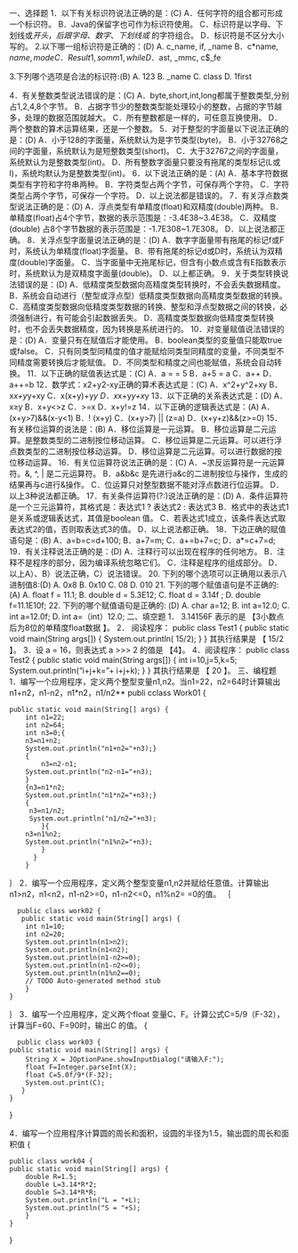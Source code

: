 一、选择题
1．以下有关标识符说法正确的是：(C)
    A．任何字符的组合都可形成一个标识符。
    B．Java的保留字也可作为标识符使用。
    C．标识符是以字母、下划线或$开头，后跟字母、数字、下划线或$ 的字符组合。
    D．标识符是不区分大小写的。
2.以下哪一组标识符是正确的：(D)
    A. c_name,  if,  _name
    B．c*name,  $name,  mode
    C．Result1,  somm1,  while
    D．$ast,  _mmc,  c$_fe

3.下列哪个选项是合法的标识符:(B)
    A.  123    B. _name    C.  class   D.  1first

4．有关整数类型说法错误的是：(C)
    A．byte,short,int,long都属于整数类型,分别占1,2,4,8个字节。
    B．占据字节少的整数类型能处理较小的整数，占据的字节越多，处理的数据范围就越大。
    C．所有整数都是一样的，可任意互换使用。
    D．两个整数的算术运算结果，还是一个整数。
5．对于整型的字面量以下说法正确的是：(D)
    A．小于128的字面量，系统默认为是字节类型(byte)。
    B．小于32768之间的字面量，系统默认为是短整数类型(short)。
    C．大于32767之间的字面量，系统默认为是整数类型(int)。
    D．所有整数字面量只要没有拖尾的类型标记(L或l)，系统均默认为是整数类型(int)。
6．以下说法正确的是：(A)
    A．基本字符数据类型有字符和字符串两种。
    B．字符类型占两个字节，可保存两个字符。
    C．字符类型占两个字节，可保存一个字符。
    D．以上说法都是错误的。
7．有关浮点数类型说法正确的是：(D)
    A．浮点类型有单精度(float)和双精度(double)两种。
    B．单精度(float)占4个字节，数据的表示范围是：-3.4E38~3.4E38。
    C．双精度(double) 占8个字节数据的表示范围是：-1.7E308~1.7E308。
    D．以上说法都正确。
8．关浮点型字面量说法正确的是：(D)
    A．数字字面量带有拖尾的标记f或F时，系统认为单精度(float)字面量。
    B．带有拖尾的标记d或D时，系统认为双精度(double)字面量。
    C．当字面量中无拖尾标记，但含有小数点或含有E指数表示时，系统默认为是双精度字面量(double)。
    D．以上都正确。
9．关于类型转换说法错误的是：(D)
    A．低精度类型数据向高精度类型转换时，不会丢失数据精度。
    B．系统会自动进行（整型或浮点型）低精度类型数据向高精度类型数据的转换。
    C．高精度类型数据向低精度类型数据的转换、整型和浮点型数据之间的转换，必须强制进行，有可能会引起数据丢失。
    D．高精度类型数据向低精度类型转换时，也不会丢失数据精度，因为转换是系统进行的。
10．对变量赋值说法错误的是：(D)
    A．变量只有在赋值后才能使用。
    B．boolean类型的变量值只能取true或false。
    C．只有同类型同精度的值才能赋给同类型同精度的变量，不同类型不同精度需要转换后才能赋值。
    D．不同类型和精度之间也能赋值，系统会自动转换。
11．以下正确的赋值表达式是：(C)
    A．a = = 5
    B．a+5 = a
    C．a++
    D．a++=b
12．数学式：x2+y2-xy正确的算术表达式是：(C)
    A．x^2+y^2+xy
    B．x*x+y*y+xy
    C．x(x+y)+y*y
    D．x*x+y*y+x*y
13．以下正确的关系表达式是：(D)
    A．x≥y
    B．x+y<>z
    C．>=x
    D．x+y!=z
14．以下正确的逻辑表达式是：(A)
    A．(x+y>7)&&(x-y<1)
    B．! (x+y)
    C．(x+y>7) || (z=a)
    D．(x+y+z)&&(z>=0)
15．有关移位运算的说法是：(B)
    A．移位运算是一元运算。
    B．移位运算是二元运算。是整数类型的二进制按位移动运算。
    C．移位运算是二元运算。可以进行浮点数类型的二进制按位移动运算。
    D．移位运算是二元运算。可以进行数据的按位移动运算。
16．有关位运算符说法正确的是：(C)
    A．~求反运算符是一元运算符。&, ^, | 是二元运算符。
    B．a&b&c 是先进行a&c的二进制按位与操作，生成的结果再与c进行&操作。
    C．位运算只对整型数据不能对浮点数进行位运算。
    D．以上3种说法都正确。
17．有关条件运算符(?:)说法正确的是：(D)
    A．条件运算符是一个三元运算符，其格式是：表达式1 ? 表达式2 : 表达式3
    B．格式中的表达式1是关系或逻辑表达式，其值是boolean 值。
    C．若表达式1成立，该条件表达式取表达式2的值，否则取表达式3的值。
    D．以上说法都正确。
18．下边正确的赋值语句是：(B)
    A．a=b=c=d+100;
    B．a+7=m;
    C．a+=b+7=c;
    D．a*=c+7=d;
19．有关注释说法正确的是：(D)
    A．注释行可以出现在程序的任何地方。
    B．注释不是程序的部分，因为编译系统忽略它们。
    C．注释是程序的组成部分。
    D．以上A）、B）说法正确，C）说法错误。
20. 下列的哪个选项可以正确用以表示八进制值8:(D) 
    A.  0x8           B.  0x10          C.  08        D.  010 
21. 下列的哪个赋值语句是不正确的: (A)
    A.  float f = 11.1;         B.  double d = 5.3E12;
    C.  float d = 3.14f ;        D.  double f=11.1E10f;
22. 下列的哪个赋值语句是正确的: (D)
    A.  char a=12;            B.  int a=12.0; 
    C.  int a=12.0f;           D.  int a=（int）12.0; 
二、填空题
1．  3.14156F 表示的是 【3小数点后为8位的单精度float数据  】。
2． 阅读程序：
     public class Test1
     {
     public static void  main(String args[])
      {
         System.out.println( 15/2);
      }
  }
其执行结果是 【 15/2  】。
3．设 a = 16，则表达式 a >>> 2 的值是 【4】。
4．阅读程序：
  public class Test2
  {
     public static void  main(String args[])
      {
         int i=10,j=5,k=5;
         System.out.println(“i+j+k=”+ i+j+k);
      }
  }
其执行结果是 【 20  】。
三、编程题
1．编写一个应用程序，定义两个整型变量n1,n2。当n1=22，n2=64时计算输出n1+n2，n1-n2，n1*n2，n1/n2**
publi cclass Work01 {

	public static void main(String[] args) {
		int n1=22;
		int n2=64;
		int n3=0;{
		n3=n1+n2;
		System.out.println("n1+n2="+n3);} 
		{
			n3=n2-n1;
		System.out.println("n2-n1="+n3);
		}
		{n3=n1*n2;
		System.out.println("n1*n2="+n3);}
		{
	     n3=n1/n2;
	     System.out.println("n1/n2="+n3);
			}{
		n3=n1%n2;
		System.out.println("n1%n2="+n3);
			}
		  }
        }




｝
2．编写一个应用程序，定义两个整型变量n1,n2并赋给任意值。计算输出n1>n2，n1<n2，n1-n2>=0，n1-n2<=0，n1%n2= =0的值。
｛

      public class work02 {
	   public static void main(String[] args) {
		int n1=10;
		int n2=20;
		System.out.println(n1>n2);
		System.out.println(n1<n2);
		System.out.println(n1-n2>=0);
		System.out.println(n1-n2<=0);
		System.out.println(n1%n2==0);
		// TODO Auto-generated method stub
	    }
    }
｝
3．编写一个应用程序，定义两个float 变量C、F。计算公式C=5/9（F-32），计算当F=60、F=90时，输出C 的值。
 {
      
      public class work03 {
	public static void main(String[] args) {
		String X = JOptionPane.showInputDialog("请输入F:");
		float F=Integer.parseInt(X);
		float C=5.0f/9*(F-32);
		System.out.print(C);
	   }
    }
}

4．编写一个应用程序计算圆的周长和面积，设圆的半径为1.5，输出圆的周长和面积值
 {
 
    public class work04 {
	public static void main(String[] args) {
		double R=1.5;
		double L=3.14*R*2;
		double S=3.14*R*R;
		System.out.println("L = "+L);
		System.out.println("S = "+S);
	    }
    }
}
